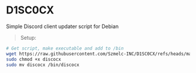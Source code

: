 # D1SC0CX
Simple Discord client updater script for Debian

> Setup:
```bash
# Get script, make executable and add to /bin
wget https://raw.githubusercontent.com/Szmelc-INC/D1SC0CX/refs/heads/main/discocx
sudo chmod +x discocx
sudo mv discocx /bin/discocx
```
